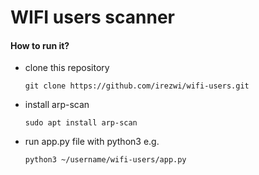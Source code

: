 # WIFI users scanner

#### How to run it?
* clone this repository

    ```git clone https://github.com/irezwi/wifi-users.git```
* install arp-scan

    ```sudo apt install arp-scan```
* run app.py file with python3 e.g.

    ```python3 ~/username/wifi-users/app.py```